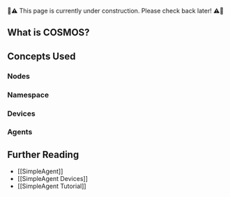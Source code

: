 🚧⚠️ This page is currently under construction. Please check back later! ⚠️🚧

## What is COSMOS?


## Concepts Used

### Nodes

### Namespace

### Devices

### Agents



## Further Reading
* [[SimpleAgent]]
* [[SimpleAgent Devices]]
* [[SimpleAgent Tutorial]]
